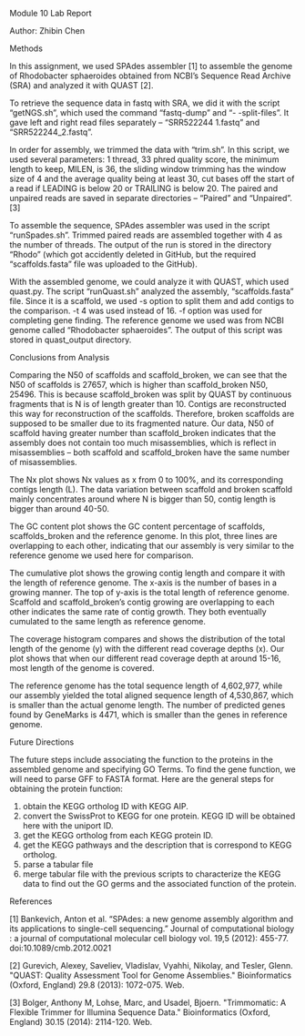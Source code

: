Module 10 Lab Report

Author: Zhibin Chen

Methods

In this assignment, we used SPAdes assembler [1] to assemble the genome of Rhodobacter sphaeroides obtained from NCBI’s Sequence Read Archive (SRA)
 and analyzed it with QUAST [2]. 

To retrieve the sequence data in fastq with SRA, we did it with the script “getNGS.sh”, which used the command “fastq-dump” and “- -split-files”. It gave left and right read files separately – “SRR522244 1.fastq” and “SRR522244_2.fastq”. 

In order for assembly, we trimmed the data with “trim.sh”. In this script, we used several parameters: 1 thread, 33 phred quality score, the minimum length to keep, MILEN, is 36, the sliding window trimming has the window size of 4 and the average quality being at least 30, cut bases off the start of a read if LEADING is below 20 or TRAILING is below 20. The paired and unpaired reads are saved in separate directories – “Paired” and “Unpaired”. [3]

To assemble the sequence, SPAdes assembler was used in the script “runSpades.sh”. Trimmed paired reads are assembled together with 4 as the number of threads. The output of the run is stored in the directory “Rhodo” (which got accidently deleted in GitHub, but the required “scaffolds.fasta” file was uploaded to the GitHub). 

With the assembled genome, we could analyze it with QUAST, which used quast.py. The script “runQuast.sh” analyzed the assembly, “scaffolds.fasta” file. Since it is a scaffold, we used -s option to split them and add contigs to the comparison. -t 4 was used instead of 16. -f option was used for completing gene finding. The reference genome we used was from NCBI genome called “Rhodobacter sphaeroides”. The output of this script was stored in quast_output directory. 

Conclusions from Analysis

Comparing the N50 of scaffolds and scaffold_broken, we can see that the N50 of scaffolds is 27657, which is higher than scaffold_broken N50, 25496. This is because scaffold_broken was split by QUAST by continuous fragments that is N is of length greater than 10. Contigs are reconstructed this way for reconstruction of the scaffolds. Therefore, broken scaffolds are supposed to be smaller due to its fragmented nature. Our data, N50 of scaffold having greater number than scaffold_broken indicates that the assembly does not contain too much misassemblies, which is reflect in misassemblies – both scaffold and scaffold_broken have the same number of misassemblies. 

The Nx plot shows Nx values as x from 0 to 100%, and its corresponding contigs length (L). The data variation between scaffold and broken scaffold mainly concentrates around where N is bigger than 50, contig length is bigger than around 40-50. 

The GC content plot shows the GC content percentage of scaffolds, scaffolds_broken and the reference genome. In this plot, three lines are overlapping to each other, indicating that our assembly is very similar to the reference genome we used here for comparison. 

The cumulative plot shows the growing contig length and compare it with the length of reference genome. The x-axis is the number of bases in a growing manner. The top of y-axis is the total length of reference genome. Scaffold and scaffold_broken’s contig growing are overlapping to each other indicates the same rate of contig growth. They both eventually cumulated to the same length as reference genome. 

The coverage histogram compares and shows the distribution of the total length of the genome (y) with the different read coverage depths (x). Our plot shows that when our different read coverage depth at around 15-16, most length of the genome is covered.  

The reference genome has the total sequence length of 4,602,977, while our assembly yielded the total aligned sequence length of 4,530,867, which is smaller than the actual genome length. The number of predicted genes found by GeneMarks is 4471, which is smaller than the genes in reference genome.

Future Directions

The future steps include associating the function to the proteins in the assembled genome and specifying GO Terms. To find the gene function, we will need to parse GFF to FASTA format. Here are the general steps for obtaining the protein function: 
1. obtain the KEGG ortholog ID with KEGG AIP.
2. convert the SwissProt to KEGG for one protein. KEGG ID will be obtained here with the uniport ID. 
3. get the KEGG ortholog from each KEGG protein ID.
4. get the KEGG pathways and the description that is correspond to KEGG ortholog.
5. parse a tabular file
6. merge tabular file with the previous scripts to characterize the KEGG data to find out the GO germs and the associated function of the protein. 

References

[1] Bankevich, Anton et al. “SPAdes: a new genome assembly algorithm and its applications to single-cell sequencing.” Journal of computational biology : a journal of computational molecular cell biology vol. 19,5 (2012): 455-77. doi:10.1089/cmb.2012.0021

[2] Gurevich, Alexey, Saveliev, Vladislav, Vyahhi, Nikolay, and Tesler, Glenn. "QUAST: Quality Assessment Tool for Genome Assemblies." Bioinformatics (Oxford, England) 29.8 (2013): 1072-075. Web.

[3] Bolger, Anthony M, Lohse, Marc, and Usadel, Bjoern. "Trimmomatic: A Flexible Trimmer for Illumina Sequence Data." Bioinformatics (Oxford, England) 30.15 (2014): 2114-120. Web.


